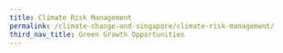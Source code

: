 ```yaml
---
title: Climate Risk Management
permalink: /climate-change-and-singapore/climate-risk-management/
third_nav_title: Green Growth Opportunities
---
```

